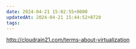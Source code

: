 ```yaml
---
date: 2024-04-21 15:02:55+0000
updatedAt: 2024-04-21 15:44:52+8720
tags: 
---
```

http://cloudrain21.com/terms-about-virtualization
